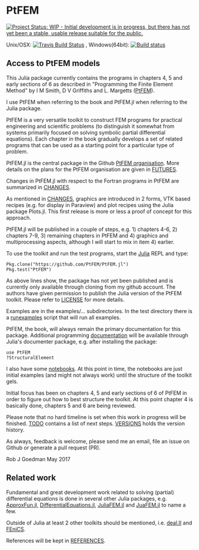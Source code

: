# PtFEM


[![Project Status: WIP - Initial development is in progress, but there has not yet been a stable, usable release suitable for the public.](http://www.repostatus.org/badges/latest/wip.svg)](http://www.repostatus.org/#wip)

Unix/OSX:  [![Travis Build Status](https://travis-ci.org/PtFEM/PtFEM.jl.svg?branch=master)](https://travis-ci.org/PtFEM/PtFEM.jl)
, Windows(64bit):  [![Build status](https://ci.appveyor.com/api/projects/status/github/PtFEM/PtFEM.jl?branch=master)](https://ci.appveyor.com/project/goedman/ptfem-jl)

## Access to PtFEM models

This Julia package currently contains the programs in chapters 4, 5 and early sections of 6 as described in "Programming the Finite Element Method" by I M Smith, D V Griffiths and L. Margetts ([PtFEM]( http://www.wiley.com/WileyCDA/WileyTitle/productCd-1119973341.html )).

I use PtFEM when referring to the book and PtFEM.jl when referring to the Julia package.

PtFEM is a very versatile toolkit to construct FEM programs for practical engineering and scientific problems (to distinguish it somewhat from systems primarily focused on solving symbolic partial differential equations). Each chapter in the book gradually develops a set of related programs that can be used as a starting point for a particular type of problem.

PtFEM.jl is the central package in the Github [PtFEM organisation](https://github.com/PtFEM). More details on the plans for the PtFEM organisation are given in  [FUTURES](https://github.com/PtFEM/PtFEM.jl/blob/master/docs/src/FUTURES.md).

Changes in PtFEM.jl with respect to the Fortran programs in PtFEM are summarized in [CHANGES](https://github.com/PtFEM/PtFEM.jl/blob/master/docs/src/CHANGES.md).

As mentioned in [CHANGES](https://github.com/PtFEM/PtFEM.jl/blob/master/docs/src/CHANGES.md), graphics are introduced in 2 forms, VTK based recipes (e.g. for display in Paraview) and plot recipes using the Julia package Plots.jl. This first release is more or less a proof of concept for this approach.

PtFEM.jl will be published in a couple of steps, e.g. 1) chapters 4-6, 2) chapters 7-9, 3) remaining chapters in PtFEM and 4) graphics and multiprocessing aspects, although I will start to mix in item 4) earlier.

To use the toolkit and run the test programs, start the [Julia](http://julialang.org) REPL and type:

```
Pkg.clone("https://github.com/PtFEM/PtFEM.jl")
Pkg.test("PtFEM")
```

As above lines show, the package has not yet been published and is currently only available through cloning from my github account. The authors have given permission to publish the Julia version of the PtFEM toolkit. Please refer to [LICENSE](https://github.com/goedman/PtFEM.jl/blob/master/LICENSE.md) for more details.

Examples are in the examples/...  subdirectories. In the test directory there is a [runexamples](https://github.com/PtFEM/PtFEM.jl/blob/master/test/runexamples.jl) script that will run all examples.

 PtFEM, the book, will always remain the primary documentation for this package. Additional programming [documentation](https://ptfem.github.io/PtFEM/PtFEM.jl)
will be available through Julia's documenter package, e.g. after installing the package:
 
```
use PtFEM
?StructuralElement
```

I also have some [notebooks](https://github.com/goedman/RobGoedmansNotebooks.jl/tree/master/notebooks/PtFEM). At this point in time, the notebooks are just initial examples (and might not always work) until the structure of the toolkit gels.

Initial focus has been on chapters 4, 5 and early sections of 6 of PtFEM in order to figure out how to best structure the toolkit. At this point chapter 4 is basically done, chapters 5 and 6 are being reviewed.

Please note that no hard timeline is set when this work in progress will be finished. [TODO](https://github.com/goedman/PtFEM.jl/blob/master/docs/src/TODO.md) contains a list of next steps. [VERSIONS](https://github.com/goedman/PtFEM.jl/blob/master/docs/src/VERSIONS.md) holds the version history.

As always, feedback is welcome, please send me an email, file an issue on Github or generate a pull request (PR). 

Rob J Goedman
May 2017

## Related work

Fundamental and great development work related to solving (partial) differential equations is done in several other Julia packages, e.g. [ApproxFun.jl](https://github.com/JuliaApproximation/ApproxFun.jl), [DifferentialEquations.jl](https://github.com/JuliaDiffEq/DifferentialEquations.jl), [JuliaFEM.jl](http://www.juliafem.org) and  [JuaFEM.jl](https://github.com/KristofferC/JuAFEM.jl) to name a few.

Outside of Julia at least 2 other toolkits should be mentioned, i.e.  [deal.II](http://dealii.org) and [FEniCS](https://fenicsproject.org).

References will be kept in [REFERENCES](https://github.com/PtFEM/PtFEM.jl/blob/master/docs/src/REFERENCES.md).

